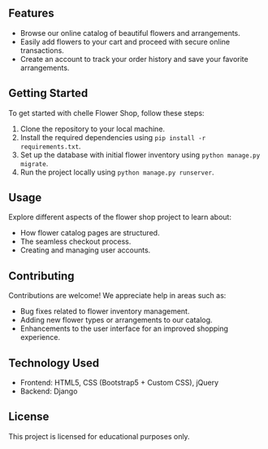 ## Features
- Browse our online catalog of beautiful flowers and arrangements.
- Easily add flowers to your cart and proceed with secure online transactions.
- Create an account to track your order history and save your favorite arrangements.

## Getting Started
To get started with chelle Flower Shop, follow these steps:

1. Clone the repository to your local machine.
2. Install the required dependencies using `pip install -r requirements.txt`.
3. Set up the database with initial flower inventory using `python manage.py migrate`.
4. Run the project locally using `python manage.py runserver`.

## Usage
Explore different aspects of the flower shop project to learn about:
- How flower catalog pages are structured.
- The seamless checkout process.
- Creating and managing user accounts.

## Contributing
Contributions are welcome! We appreciate help in areas such as:
- Bug fixes related to flower inventory management.
- Adding new flower types or arrangements to our catalog.
- Enhancements to the user interface for an improved shopping experience.
  
## Technology Used
- Frontend: HTML5, CSS (Bootstrap5 + Custom CSS), jQuery
- Backend: Django

## License
This project is licensed for educational purposes only.
